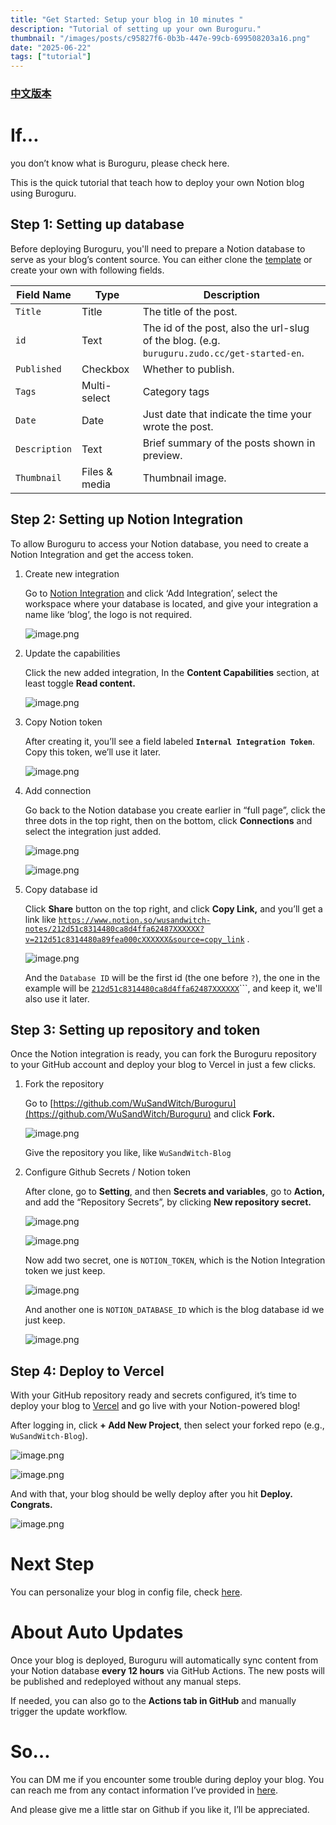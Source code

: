 ```yaml
---
title: "Get Started: Setup your blog in 10 minutes "
description: "Tutorial of setting up your own Buroguru."
thumbnail: "/images/posts/c95827f6-0b3b-447e-99cb-699508203a16.png"
date: "2025-06-22"
tags: ["tutorial"]
---
```


### [中文版本](https://buroguru.zudo.cc/posts/get-started-zh)


# If…


you don’t know what is Buroguru, please check here.


This is the quick tutorial that teach how to deploy your own Notion blog using Buroguru.


## Step 1: Setting up database


Before deploying Buroguru, you'll need to prepare a Notion database to serve as your blog’s content source. You can either clone the [template](/21ad51c831448068b621f3b5def5dd2d) or create your own with following fields.


| Field Name    | Type          | Description                                                                                 |
| ------------- | ------------- | ------------------------------------------------------------------------------------------- |
| `Title`       | Title         | The title of the post.                                                                      |
| `id`          | Text          | The id of the post, also the url-slug of the blog. (e.g. `buruguru.zudo.cc/get-started-en`. |
| `Published`   | Checkbox      | Whether to publish.                                                                         |
| `Tags`        | Multi-select  | Category tags                                                                               |
| `Date`        | Date          | Just date that indicate the time your wrote the post.                                       |
| `Description` | Text          | Brief summary of the posts shown in preview.                                                |
| `Thumbnail`   | Files & media | Thumbnail image.                                                                            |


## Step 2: Setting up Notion Integration


To allow Buroguru to access your Notion database, you need to create a Notion Integration and get the access token.

1. Create new integration

	Go to [Notion Integration](https://www.notion.so/profile/integrations) and click ‘Add Integration’, select the workspace where your database is located, and give your integration a name like ‘blog’, the logo is not required.


	![image.png](/images/posts/a9bfbde1-10da-4485-b8b2-60e72ba0b1f9.png)

2. Update the capabilities

	Click the new added integration, In the **Content Capabilities** section, at least toggle **Read content.**


	![image.png](/images/posts/6b936592-d7c5-4370-99f3-b70fdc685e2f.png)

3. Copy Notion token

	After creating it, you’ll see a field labeled **`Internal Integration Token`**. Copy this token, we’ll use it later.


	![image.png](/images/posts/48bd4503-e2fd-427f-8e75-044579f168c6.png)

4. Add connection

	Go back to the Notion database you create earlier in “full page”, click the three dots in the top right, then on the bottom, click **Connections** and select the integration just added.


	![image.png](/images/posts/4c4b83c7-2f14-43e4-af5b-8235034a0687.png)


	![image.png](/images/posts/3efc56a0-cb57-4654-bf36-804061de295d.png)

5. Copy database id

	Click **Share** button on the top right, and click **Copy Link,** and you’ll get a link like [`https://www.notion.so/wusandwitch-notes/212d51c8314480ca8d4ffa62487XXXXXX?v=212d51c8314480a89fea000cXXXXXX&source=copy_link`](https://www.notion.so/wusandwitch-notes/212d51c8314480ca8d4ffa624873e734?v=212d51c8314480a89fea000c43f4e73f) .


	![image.png](/images/posts/786d0dea-45d0-4df6-9a45-dc64d63e92f2.png)


	And the `Database ID` will be the first id (the one before `?`), the one in the example will be  [`212d51c8314480ca8d4ffa62487XXXXXX`](https://www.notion.so/wusandwitch-notes/212d51c8314480ca8d4ffa624873e734?v=212d51c8314480a89fea000c43f4e73f)```, and keep it, we'll also use it later.


## Step 3: Setting up repository and token


Once the Notion integration is ready, you can fork the Buroguru repository to your GitHub account and deploy your blog to Vercel in just a few clicks.

1. Fork the repository

	Go to [https://github.com/WuSandWitch/Buroguru](https://github.com/WuSandWitch/Buroguru) and click **Fork.**


	![image.png](/images/posts/714531ba-502d-4c35-a5bf-8b0bbcbb4c83.png)


	Give the repository you like, like `WuSandWitch-Blog`

2. Configure Github Secrets /  Notion token

	After clone, go to **Setting**, and then **Secrets and variables**, go to **Action,** and add the “Repository Secrets”, by clicking **New repository secret.**


	![image.png](/images/posts/0ae0dabb-7544-4e0b-aa03-cd84b5d5c252.png)


	![image.png](/images/posts/18137808-0a89-40cc-927b-9a2d2096afc6.png)


	Now add two secret, one is `NOTION_TOKEN`, which is the Notion Integration token we just keep.


	![image.png](/images/posts/ed2c0358-9240-4379-8a07-460455eb4bec.png)


	And another one is `NOTION_DATABASE_ID` which is the blog database id we just keep.


	![image.png](/images/posts/ff7178ba-867f-4d1e-bcd1-d04f9560ce5c.png)


## Step 4: Deploy to Vercel


With your GitHub repository ready and secrets configured, it’s time to deploy your blog to [Vercel](https://vercel.com/) and go live with your Notion-powered blog!


After logging in, click **+ Add New Project**, then select your forked repo (e.g., `WuSandWitch-Blog`).


![image.png](/images/posts/32518c97-0f56-4234-bb76-065272a450cb.png)


![image.png](/images/posts/924012b9-a1a4-427c-acb8-7b8b0b4dfc0c.png)


And with that, your blog should be welly deploy after you hit **Deploy. Congrats.**


![image.png](/images/posts/1ebe0787-0212-4702-9a1f-cda9890136dc.png)


# Next Step


You can personalize your blog in config file, check [here](https://buroguru.zudo.cc/posts/config-guide-en).


# About Auto Updates


Once your blog is deployed, Buroguru will automatically sync content from your Notion database **every 12 hours** via GitHub Actions. The new posts will be published and redeployed without any manual steps.


If needed, you can also go to the **Actions tab in GitHub** and manually trigger the update workflow.


# So…


You can DM me if you encounter some trouble during deploy your blog. You can reach me from any contact information I’ve provided in [here](https://wusandwitch.zudo.cc/).


And please give me a little star on Github if you like it, I’ll be appreciated.

